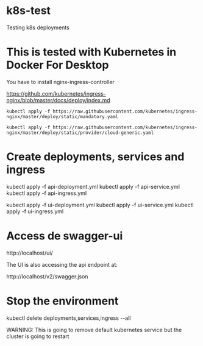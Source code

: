 # k8s-test
Testing k8s deployments

# This is tested with Kubernetes in Docker For Desktop

You have to install nginx-ingress-controller

https://github.com/kubernetes/ingress-nginx/blob/master/docs/deploy/index.md

```console
kubectl apply -f https://raw.githubusercontent.com/kubernetes/ingress-nginx/master/deploy/static/mandatory.yaml
```

```console
kubectl apply -f https://raw.githubusercontent.com/kubernetes/ingress-nginx/master/deploy/static/provider/cloud-generic.yaml
```

# Create deployments, services and ingress

kubectl apply -f api-deployment.yml
kubectl apply -f api-service.yml
kubectl apply -f api-ingress.yml

kubectl apply -f ui-deployment.yml
kubectl apply -f ui-service.yml
kubectl apply -f ui-ingress.yml

# Access de swagger-ui

http://localhost/ui/

The UI is also accessing the api endpoint at:

http://localhost/v2/swagger.json

# Stop the environment

kubectl delete deployments,services,ingress --all

WARNING: This is going to remove default kubernetes service but the cluster is going to restart
